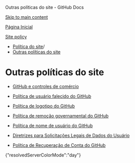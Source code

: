 Outras políticas do site - GitHub Docs

[Skip to main content](#main-content)

[Página Inicial](/pt)

[Site policy](/pt/site-policy)

* [Política do site](/pt/site-policy)/
* [Outras políticas do site](/pt/site-policy/other-site-policies)

Outras políticas do site
==========

* [GitHub e controles de comércio](/pt/site-policy/other-site-policies/github-and-trade-controls)

* [Política de usuário falecido do GitHub](/pt/site-policy/other-site-policies/github-deceased-user-policy)

* [Política de logotipo do GitHub](/pt/site-policy/other-site-policies/github-logo-policy)

* [Política de remoção governamental do GitHub](/pt/site-policy/other-site-policies/github-government-takedown-policy)

* [Política de nome de usuário do GitHub](/pt/site-policy/other-site-policies/github-username-policy)

* [Diretrizes para Solicitações Legais de Dados do Usuário](/pt/site-policy/other-site-policies/guidelines-for-legal-requests-of-user-data)

* [Política de Recuperação de Conta do GitHub](/pt/site-policy/other-site-policies/github-account-recovery-policy)

{"resolvedServerColorMode":"day"}
